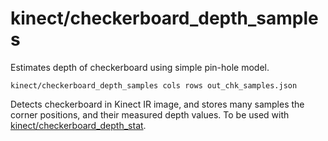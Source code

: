 # kinect/checkerboard\_depth\_samples

Estimates depth of checkerboard using simple pin-hole model.

    kinect/checkerboard_depth_samples cols rows out_chk_samples.json
    
Detects checkerboard in Kinect IR image, and stores many samples the corner positions, and their measured depth values. To be used with [kinect/checkerboard\_depth\_stat](tools/kinect/checkerboard_depth_stat.html). 

